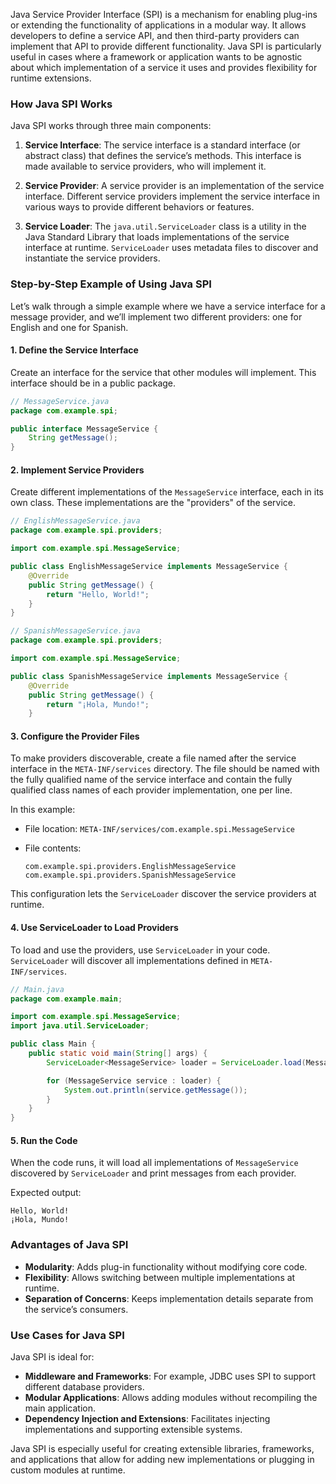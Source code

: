Java Service Provider Interface (SPI) is a mechanism for enabling plug-ins or extending the functionality of applications in a modular way. It allows developers to define a service API, and then third-party providers can implement that API to provide different functionality. Java SPI is particularly useful in cases where a framework or application wants to be agnostic about which implementation of a service it uses and provides flexibility for runtime extensions.

### How Java SPI Works
Java SPI works through three main components:
1. **Service Interface**: The service interface is a standard interface (or abstract class) that defines the service’s methods. This interface is made available to service providers, who will implement it.
   
2. **Service Provider**: A service provider is an implementation of the service interface. Different service providers implement the service interface in various ways to provide different behaviors or features.

3. **Service Loader**: The `java.util.ServiceLoader` class is a utility in the Java Standard Library that loads implementations of the service interface at runtime. `ServiceLoader` uses metadata files to discover and instantiate the service providers.

### Step-by-Step Example of Using Java SPI

Let’s walk through a simple example where we have a service interface for a message provider, and we’ll implement two different providers: one for English and one for Spanish.

#### 1. Define the Service Interface
Create an interface for the service that other modules will implement. This interface should be in a public package.

```java
// MessageService.java
package com.example.spi;

public interface MessageService {
    String getMessage();
}
```

#### 2. Implement Service Providers
Create different implementations of the `MessageService` interface, each in its own class. These implementations are the "providers" of the service.

```java
// EnglishMessageService.java
package com.example.spi.providers;

import com.example.spi.MessageService;

public class EnglishMessageService implements MessageService {
    @Override
    public String getMessage() {
        return "Hello, World!";
    }
}

// SpanishMessageService.java
package com.example.spi.providers;

import com.example.spi.MessageService;

public class SpanishMessageService implements MessageService {
    @Override
    public String getMessage() {
        return "¡Hola, Mundo!";
    }
```

#### 3. Configure the Provider Files
To make providers discoverable, create a file named after the service interface in the `META-INF/services` directory. The file should be named with the fully qualified name of the service interface and contain the fully qualified class names of each provider implementation, one per line.

In this example:
- File location: `META-INF/services/com.example.spi.MessageService`
- File contents:
  
  ```plaintext
  com.example.spi.providers.EnglishMessageService
  com.example.spi.providers.SpanishMessageService
  ```

This configuration lets the `ServiceLoader` discover the service providers at runtime.

#### 4. Use ServiceLoader to Load Providers
To load and use the providers, use `ServiceLoader` in your code. `ServiceLoader` will discover all implementations defined in `META-INF/services`.

```java
// Main.java
package com.example.main;

import com.example.spi.MessageService;
import java.util.ServiceLoader;

public class Main {
    public static void main(String[] args) {
        ServiceLoader<MessageService> loader = ServiceLoader.load(MessageService.class);

        for (MessageService service : loader) {
            System.out.println(service.getMessage());
        }
    }
}
```

#### 5. Run the Code
When the code runs, it will load all implementations of `MessageService` discovered by `ServiceLoader` and print messages from each provider.

Expected output:
```plaintext
Hello, World!
¡Hola, Mundo!
```

### Advantages of Java SPI
- **Modularity**: Adds plug-in functionality without modifying core code.
- **Flexibility**: Allows switching between multiple implementations at runtime.
- **Separation of Concerns**: Keeps implementation details separate from the service’s consumers.

### Use Cases for Java SPI
Java SPI is ideal for:
- **Middleware and Frameworks**: For example, JDBC uses SPI to support different database providers.
- **Modular Applications**: Allows adding modules without recompiling the main application.
- **Dependency Injection and Extensions**: Facilitates injecting implementations and supporting extensible systems. 

Java SPI is especially useful for creating extensible libraries, frameworks, and applications that allow for adding new implementations or plugging in custom modules at runtime.